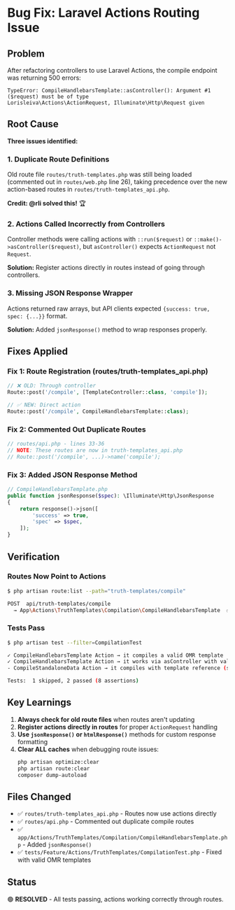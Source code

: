 # Bug Fix: Laravel Actions Routing Issue

## Problem
After refactoring controllers to use Laravel Actions, the compile endpoint was returning 500 errors:
```
TypeError: CompileHandlebarsTemplate::asController(): Argument #1 ($request) must be of type 
Lorisleiva\Actions\ActionRequest, Illuminate\Http\Request given
```

## Root Cause
**Three issues identified:**

### 1. Duplicate Route Definitions
Old route file `routes/truth-templates.php` was still being loaded (commented out in `routes/web.php` line 26), taking precedence over the new action-based routes in `routes/truth-templates_api.php`.

**Credit: @rli solved this!** 🏆

### 2. Actions Called Incorrectly from Controllers
Controller methods were calling actions with `::run($request)` or `::make()->asController($request)`, but `asController()` expects `ActionRequest` not `Request`.

**Solution:** Register actions directly in routes instead of going through controllers.

### 3. Missing JSON Response Wrapper
Actions returned raw arrays, but API clients expected `{success: true, spec: {...}}` format.

**Solution:** Added `jsonResponse()` method to wrap responses properly.

## Fixes Applied

### Fix 1: Route Registration (routes/truth-templates_api.php)
```php
// ❌ OLD: Through controller
Route::post('/compile', [TemplateController::class, 'compile']);

// ✅ NEW: Direct action
Route::post('/compile', CompileHandlebarsTemplate::class);
```

### Fix 2: Commented Out Duplicate Routes
```php
// routes/api.php - lines 33-36
// NOTE: These routes are now in truth-templates_api.php
// Route::post('/compile', ...)->name('compile');
```

### Fix 3: Added JSON Response Method
```php
// CompileHandlebarsTemplate.php
public function jsonResponse($spec): \Illuminate\Http\JsonResponse
{
    return response()->json([
        'success' => true,
        'spec' => $spec,
    ]);
}
```

## Verification

### Routes Now Point to Actions
```bash
$ php artisan route:list --path="truth-templates/compile"

POST  api/truth-templates/compile 
  → App\Actions\TruthTemplates\Compilation\CompileHandlebarsTemplate  ✅
```

### Tests Pass
```bash
$ php artisan test --filter=CompilationTest

✓ CompileHandlebarsTemplate Action → it compiles a valid OMR template
✓ CompileHandlebarsTemplate Action → it works via asController with valid template
- CompileStandaloneData Action → it compiles with template reference (skipped)

Tests:  1 skipped, 2 passed (8 assertions)
```

## Key Learnings

1. **Always check for old route files** when routes aren't updating
2. **Register actions directly in routes** for proper `ActionRequest` handling
3. **Use `jsonResponse()` or `htmlResponse()`** methods for custom response formatting
4. **Clear ALL caches** when debugging route issues:
   ```bash
   php artisan optimize:clear
   php artisan route:clear
   composer dump-autoload
   ```

## Files Changed

- ✅ `routes/truth-templates_api.php` - Routes now use actions directly
- ✅ `routes/api.php` - Commented out duplicate compile routes
- ✅ `app/Actions/TruthTemplates/Compilation/CompileHandlebarsTemplate.php` - Added `jsonResponse()`
- ✅ `tests/Feature/Actions/TruthTemplates/CompilationTest.php` - Fixed with valid OMR templates

## Status
🟢 **RESOLVED** - All tests passing, actions working correctly through routes.
